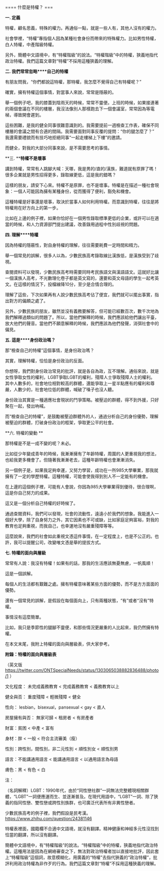 ==== 什麼是特權？ ===

**一. 定義**

特權，顧名思義，特殊的權力。再通俗一點，就是一些人有，其他人沒有的權力。

社會學裡，“特權”專指個人因為某種社會身份而帶來的特殊權力。比如男性特權，白人特權，中產階級特權。

另外，簡體中文語境中，有“特權階級”的說法。“特權階級”中的特權，狹義地指代政治特權。我們這篇文章對“特權”不採用這種狹義的理解。

**二. ****我們常常****忽略****自己的特權**

有朋友問我，“你們都說這特權，那特權，我怎麼不覺得自己有特權呢？”

確實，擁有特權這個事情，對當事人來說，常常是隱蔽的。

舉一個例子吧，我的膝蓋到陰雨天的時候，常常不靈便。上班的時候，如果接連著的兩個會議在不同的樓層，我沒法像別人那樣跑去下一個會議室，常常因為等電梯，導致開會遲到。

這些困難，是我的健全同事很難意識到的。我需要提前一週檢查工作表，確保不同樓層的會議之間有合適的間隔。我需要面對同事反覆的提問：“你的腿怎麼了？” 我還需要禮貌而有技巧地拒絕同事“一起走樓梯上下樓”的邀請。

而健全，對我的大部分同事來說，是不需要思考的事情。

**三. ****特權不是壞事**

講到特權，常常有人跳腳大喊：天哪，我是男的/直的/漢族，難道就有原罪了嗎！很多企業就是男性招得更多，錄取線更低，這是我的錯嗎？

這樣的朋友，請安下心來。特權不是原罪，也不是壞事。特權是在描述一種社會現象：一個人可能因為擁有某種身份，從而獲得了便利，豁免和機會。

這種特權是好事還是壞事，取決於當事人如何利用特權。而意識到特權，往往是將特權用在好方向上的第一步。

比如在上邊的例子裡，如果你恰好在一個男性錄取標準更低的企業，或許可以在適當的時候，和人力資源部門提出建議，改善錄用過程中性別歧視的問題。

**四. 理解****特權**

因為特權的隱蔽性，對自身特權的理解，往往需要耗費一定時間和精力。

舉一個常見的誤解，很多人以為，少數民族高考錄取線比漢族低，是漢族受到了歧視。

查閱資料可以發現，少數民族高考時需要同時考民族語文與漢語語文。這就好比讓一個漢族人高考，不光數理化卷子都是英文寫的，還要和英文母語的學生一起考英文。在這樣的情況下，投檔線降10分，至少是合情合理的。

理解了這些，下次如果再有人說少數民族高考佔了便宜，我們就可以擺出事實，指出對方的偏頗之處了。

另外，少數民族的朋友，雖然並沒有義務要解答，但可能已經數百次，數千次地為我們解釋過類似的問題了。所以，當他們解釋的時候，我們應該給他們讓出平臺，放大他們的聲音。當他們不願意解釋的時候，我們應該為他們發聲，消弭社會中的偏見。

**五. 這是****身份政治嗎？**

那“檢查自己的特權”這個事情，是身份政治嗎？

其實，理解特權，恰恰是身份政治的反面。

你想呀，我們對身份政治常見的批評，就是各自為政，互不理解。通俗來說，就是女性爭取女性的權利，LGBT爭取LGBT的權利，殘障人士爭取殘障人士的權利。其中人數多的，社會地位相對較高的群體，還能爭取上一星半點應有的權利和尊嚴，人數少的，社會地位低的群體，喊破了嗓子也沒人聽。

身份政治其實是一種適應社會現狀的鬥爭策略。被壓迫的群體，得不到外援，只好聚在一起，發出吶喊。

而“檢查自己的特權”，是鼓勵被壓迫群體外的人，通過分析自己的身份優勢，理解被壓迫的群體，打破身份政治的框架，爭取更公平的社會。

**六. 特權的變動 **

那特權是不是一成不變的呢？未必。

比如從少年變成青年的時候，我漸漸擁有了年齡特權，周圍的人更重視我的想法，也給我更多機會了。但隨著我漸漸老去，這種年齡特權也會漸漸消失。

另一個例子是，如果我足夠幸運，又努力學習，成功在一所985大學畢業，那我就擁有了一定的學歷特權。這種特權，可能會使我得到別人不一定能有的機會。

在上邊的這個例子裡，可能有人會說，你因為985大學畢業得到優待，很合理啊，這是你自己努力的成果。

這又是一個分析自己特權的好時候了。

通過查閱資料，我們可以發現，社會的流動性，遠遠小於我們的想象。我能進入一個好大學，除了自身努力之外，其它因素也不可或缺，比如家庭足夠富裕，對我的教育也足夠重視，而我自己，也幸運地沒有嚴重殘障等等。

這麼說來，我們的社會如此重視文憑這件事情，在一定程度上，也是不公正的。也許，我可以提醒公司，改變唯文憑是舉的提拔方式。

**七. 特權的面向****與****層級**

常常有人說：我沒有特權！如果有的話，那我的生活應該無憂無慮，一帆風順！

這是一個誤解。

每個人的生活都有艱難之處。擁有特權意味著某些方面的優勢，而不是方方面面的優勢。

還有一個常見的誤解，是假設在每個面向上，只有兩種狀態，“有”或者“沒有”特權。

事情沒有這麼簡單。

比如，我只是季節性的腿腳不靈便，和那些情況更嚴重的人比起來，我仍然擁有特權。

在本文末尾，我附上特權的面向與層級表，供大家參考。

**附錄：特權的面向****與****層級表**

（英文版 https://twitter.com/ONTSpecialNeeds/status/1303065038882836488/photo/1 ）

文化程度： 未完成義務教育 < 完成義務教育 < 義務教育以上

健全與否： 重度殘障 < 輕微殘障 < 健全

性向： lesbian，bisexual，pansexual < gay < 直人

房屋擁有與否： 無家可歸 < 租房者 < 有房產者

財富：貧困 < 中產 < 富有

身材：胖 < 一般 < 符合主流審美（瘦）

性別：跨性別，間性別，非二元性別 < 順性別女 < 順性別男

語言：不能講通用語言 < 能講通用語言 < 以通用語言為母語

膚色：黑 < 有色 < 白

注：

（名詞解釋）LGBT：1990年代，由於“同性戀社群”一詞無法完整體現相關群體，“LGBT”一詞便應運而生、並逐漸普及。在現代用語中，“LGBT”一詞、除了狹義的指同性戀、雙性戀或跨性別族群，也可廣泛代表所有非異性戀者。

少數民族高考的例子裡，我們假設是民考漢。https://www.zhihu.com/question/24381146

特權表裡面，國籍欄不合適中文語境，就沒有翻譯。精神健康和神經多元性沒找到恰當的翻譯，所以沒有翻譯。

簡體中文語境中，有“特權階級”的說法。“特權階級”中的特權，狹義地指代政治特權。這種用法是因為在網絡審查之下，無法對政治特權者加以直接地批評，因此套上“特權階級”這個詞，故意模糊化，用廣義的“特權”去指代狹義的“政治特權”，批評利用政治特權為非作歹的行為。我們這篇文章對“特權”不採用這種狹義的理解。